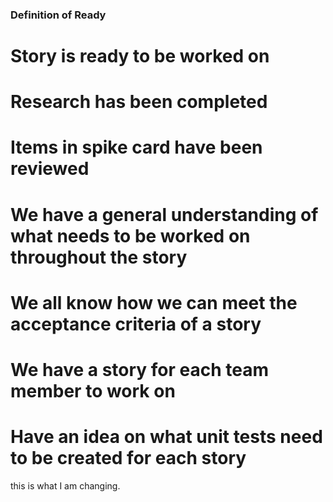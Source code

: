 ### Definition of Ready

# Story is ready to be worked on

# Research has been completed

# Items in spike card have been reviewed

# We have a general understanding of what needs to be worked on throughout the story

# We all know how we can meet the acceptance criteria of a story

# We have a story for each team member to work on

# Have an idea on what unit tests need to be created for each story

this is what I am changing.
